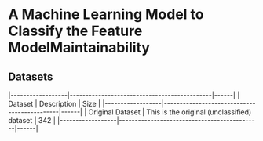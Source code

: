 # A Machine Learning Model to Classify the Feature ModelMaintainability

## Datasets

|------------------|---------------------------------------------|------|
| Dataset          | Description                                 | Size |
|------------------|---------------------------------------------|------|
| Original Dataset | This is the original (unclassified) dataset | 342  |
|------------------|---------------------------------------------|------|